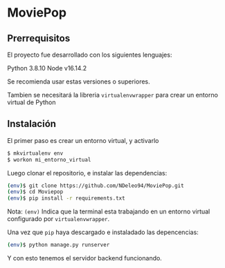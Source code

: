 # MoviePop
## Prerrequisitos
El proyecto fue desarrollado con los siguientes lenguajes:

Python 3.8.10
Node v16.14.2

Se recomienda usar estas versiones o superiores.

Tambien se necesitará la libreria `virtualenvwrapper` para crear un entorno virtual de Python

## Instalación
El primer paso es crear un entorno virtual, y activarlo

```sh
$ mkvirtualenv env
$ workon mi_entorno_virtual
```

Luego clonar el repositorio, e instalar las dependencias:

```sh
(env)$ git clone https://github.com/NDeleo94/MoviePop.git
(env)$ cd Moviepop
(env)$ pip install -r requirements.txt
```

Nota: `(env)` Indica que la terminal esta trabajando en un entorno 
virtual configurado por `virtualenvwrapper`.

Una vez que `pip` haya descargado e instaladado las depencencias:
```sh
(env)$ python manage.py runserver
```
Y con esto tenemos el servidor backend funcionando.
